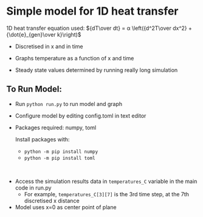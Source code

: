 ﻿# Simple model for 1D heat transfer

1D heat transfer equation used: ${dT\over dt} = α \left({d^2T\over dx^2} + {\dot{e}_{gen}\over k}\right)$

- Discretised in x and in time

- Graphs temperature as a function of x and time
- Steady state values determined by running really long simulation

## To Run Model:
- Run ```python run.py``` to run model and graph
- Configure model by editing config.toml in text editor
- Packages required: numpy, toml

  Install packages with:
  - ```python -m pip install numpy```
  - ```python -m pip install toml```
<br>
  
- Access the simulation results data in ```temperatures_C``` variable in the main code in run.py
  - For example, ```temperatures_C[3][7]``` is the 3rd time step, at the 7th discretised x distance
- Model uses x=0 as center point of plane
